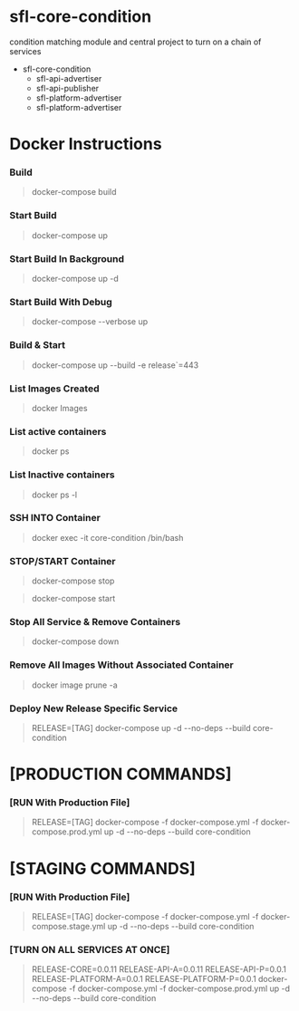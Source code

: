 # sfl-core-condition
condition matching module and central project to turn on a chain of services

- sfl-core-condition
    -  sfl-api-advertiser
    -  sfl-api-publisher
    -  sfl-platform-advertiser
    -  sfl-platform-advertiser

# Docker Instructions
###  Build 
> docker-compose build

###  Start Build 
> docker-compose up

###  Start Build In Background 
> docker-compose up -d

###  Start Build With Debug 
> docker-compose --verbose up

###  Build & Start 
> docker-compose up --build -e release`=443

###  List Images Created 
> docker Images

###  List active containers 
> docker ps

###  List Inactive containers 
> docker ps -l

###  SSH INTO Container 
> docker exec -it core-condition /bin/bash

###  STOP/START Container 
> docker-compose stop

> docker-compose start

###  Stop All Service & Remove Containers 
> docker-compose  down

### Remove All Images Without Associated Container
> docker image prune -a

### Deploy New Release Specific Service
> RELEASE=[TAG] docker-compose up -d --no-deps --build core-condition

# [PRODUCTION COMMANDS]

### [RUN With Production File]
> RELEASE=[TAG] docker-compose -f docker-compose.yml -f docker-compose.prod.yml up -d --no-deps --build core-condition

# [STAGING COMMANDS]

### [RUN With Production File]
> RELEASE=[TAG] docker-compose -f docker-compose.yml -f docker-compose.stage.yml up -d --no-deps --build core-condition

### [TURN ON ALL SERVICES AT ONCE]
> RELEASE-CORE=0.0.11 RELEASE-API-A=0.0.11 RELEASE-API-P=0.0.1 RELEASE-PLATFORM-A=0.0.1 RELEASE-PLATFORM-P=0.0.1 docker-compose -f docker-compose.yml -f docker-compose.prod.yml up -d --no-deps --build core-condition